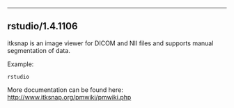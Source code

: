 
----------------------------------
## rstudio/1.4.1106 ##
itksnap is an image viewer for DICOM and NII files and supports manual segmentation of data.


Example:
```
rstudio
```

More documentation can be found here: http://www.itksnap.org/pmwiki/pmwiki.php